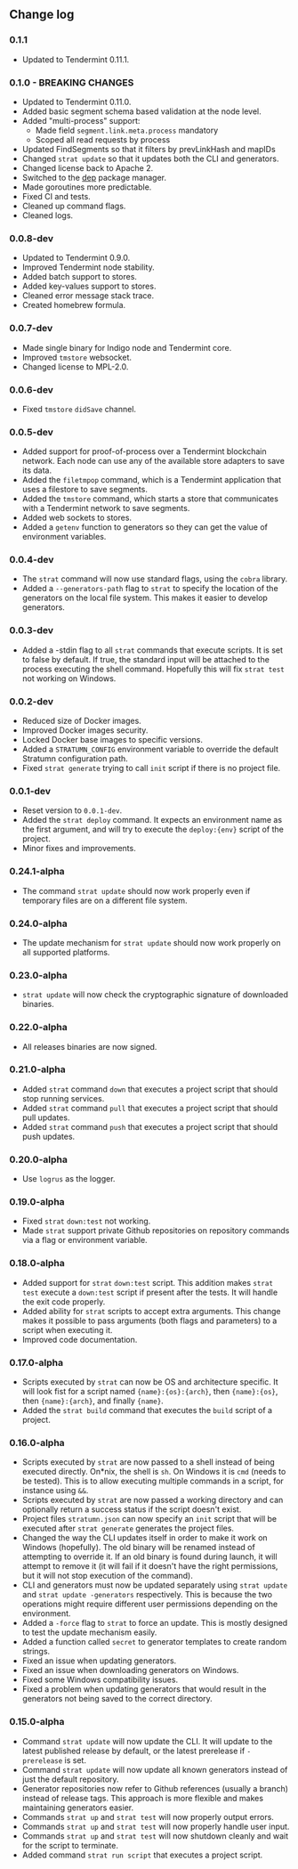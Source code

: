 ## Change log

### 0.1.1
* Updated to Tendermint 0.11.1.

### 0.1.0 - BREAKING CHANGES
* Updated to Tendermint 0.11.0.
* Added basic segment schema based validation at the node level.
* Added "multi-process" support:
  - Made field `segment.link.meta.process` mandatory
  - Scoped all read requests by process
* Updated FindSegments so that it filters by prevLinkHash and mapIDs
* Changed `strat update` so that it updates both the CLI and generators.
* Changed license back to Apache 2.
* Switched to the [dep](https://github.com/golang/dep) package manager.
* Made goroutines more predictable.
* Fixed CI and tests.
* Cleaned up command flags.
* Cleaned logs.

### 0.0.8-dev
* Updated to Tendermint 0.9.0.
* Improved Tendermint node stability.
* Added batch support to stores.
* Added key-values support to stores.
* Cleaned error message stack trace.
* Created homebrew formula.

### 0.0.7-dev
* Made single binary for Indigo node and Tendermint core.
* Improved `tmstore` websocket.
* Changed license to MPL-2.0.

### 0.0.6-dev
* Fixed `tmstore` `didSave` channel.

### 0.0.5-dev
* Added support for proof-of-process over a Tendermint blockchain network. Each
  node can use any of the available store adapters to save its data.
* Added the `filetmpop` command, which is a Tendermint application that uses a
  filestore to save segments.
* Added the `tmstore` command, which starts a store that communicates with a
  Tendermint network to save segments.
* Added web sockets to stores.
* Added a `getenv` function to generators so they can get the value of
  environment variables.

### 0.0.4-dev
* The `strat` command will now use standard flags, using the `cobra` library.
* Added a `--generators-path` flag to `strat` to specify the location of the
  generators on the local file system. This makes it easier to develop
  generators.

### 0.0.3-dev
* Added a -stdin flag to all `strat` commands that execute scripts. It is set to
  false by default. If true, the standard input will be attached to the process
  executing the shell command. Hopefully this will fix `strat test` not working
  on Windows.

### 0.0.2-dev
* Reduced size of Docker images.
* Improved Docker images security.
* Locked Docker base images to specific versions.
* Added a `STRATUMN_CONFIG` environment variable to override the default
  Stratumn configuration path.
* Fixed `strat generate` trying to call `init` script if there is no project
  file.

### 0.0.1-dev
* Reset version to `0.0.1-dev`.
* Added the `strat deploy` command. It expects an environment name as the first
  argument, and will try to execute the `deploy:{env}` script of the project.
* Minor fixes and improvements.

### 0.24.1-alpha
* The command `strat update` should now work properly even if temporary files
  are on a different file system.

### 0.24.0-alpha
* The update mechanism for `strat update` should now work properly on all
  supported platforms.

### 0.23.0-alpha
* `strat update` will now check the cryptographic signature of downloaded
  binaries.

### 0.22.0-alpha
* All releases binaries are now signed.

### 0.21.0-alpha
* Added `strat` command `down` that executes a project script that should stop
  running services.
* Added `strat` command `pull` that executes a project script that should pull
  updates.
* Added `strat` command `push` that executes a project script that should push
  updates.

### 0.20.0-alpha
* Use `logrus` as the logger.

### 0.19.0-alpha
* Fixed `strat` `down:test` not working.
* Made `strat` support private Github repositories on repository commands via a
  flag or environment variable.

### 0.18.0-alpha
* Added support for `strat` `down:test` script. This addition makes `strat test`
  execute a `down:test` script if present after the tests. It will handle the
  exit code properly.
* Added ability for `strat` scripts to accept extra arguments. This change makes
  it possible to pass arguments (both flags and parameters) to a script when
  executing it.
* Improved code documentation.

### 0.17.0-alpha
* Scripts executed by `strat` can now be OS and architecture specific. It will
  look fist for a script named `{name}:{os}:{arch}`, then `{name}:{os}`, then
  `{name}:{arch}`, and finally `{name}`.
* Added the `strat build` command that executes the `build` script of a project.

### 0.16.0-alpha
* Scripts executed by `strat` are now passed to a shell instead of being
  executed directly. On*nix, the shell is `sh`. On Windows it is `cmd` (needs to
  be tested). This is to allow executing multiple commands in a script, for
  instance using `&&`.
* Scripts executed by `strat` are now passed a working directory and can
  optionally return a success status if the script doesn't exist.
* Project files `stratumn.json` can now specify an `init` script that will be
  executed after `strat generate` generates the project files.
* Changed the way the CLI updates itself in order to make it work on Windows
  (hopefully). The old binary will be renamed instead of attempting to override
  it. If an old binary is found during launch, it will attempt to remove it (it
  will fail if it doesn't have the right permissions, but it will not stop
  execution of the command).
* CLI and generators must now be updated separately using `strat update` and
  `strat update -generators` respectively. This is because the two operations
  might require different user permissions depending on the environment.
* Added a `-force` flag to `strat` to force an update. This is mostly designed
  to test the update mechanism easily.
* Added a function called `secret` to generator templates to create random
  strings.
* Fixed an issue when updating generators.
* Fixed an issue when downloading generators on Windows.
* Fixed some Windows compatibility issues.
* Fixed a problem when updating generators that would result in the generators
  not being saved to the correct directory.

### 0.15.0-alpha
* Command `strat update` will now update the CLI. It will update to the latest
  published release by default, or the latest prerelease if `-prerelease` is
  set.
* Command `strat update` will now update all known generators instead of just
  the default repository.
* Generator repositories now refer to Github references (usually a branch)
  instead of release tags. This approach is more flexible and makes maintaining
  generators easier.
* Commands `strat up` and `strat test` will now properly output errors.
* Commands `strat up` and `strat test` will now properly handle user input.
* Commands `strat up` and `strat test` will now shutdown cleanly and wait for
  the script to terminate.
* Added command `strat run script` that executes a project script.
